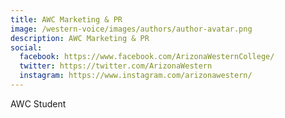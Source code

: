 ```yaml
---
title: AWC Marketing & PR
image: /western-voice/images/authors/author-avatar.png
description: AWC Marketing & PR
social:
  facebook: https://www.facebook.com/ArizonaWesternCollege/
  twitter: https://twitter.com/ArizonaWestern
  instagram: https://www.instagram.com/arizonawestern/
---
```


AWC Student